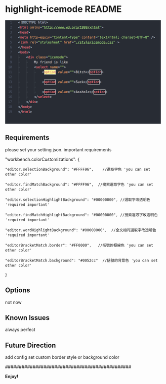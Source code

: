 # highlight-icemode README

![screencast](images/show.gif)


## Requirements
please set your setting.json. important requirements

 "workbench.colorCustomizations": {

    "editor.selectionBackground": "#FFFF96",    //選取字色 'you can set other color'

    "editor.findMatchBackground": "#FFFF96",  //搜索選取字色 'you can set other color'

    "editor.selectionHighlightBackground": "#00000000", //選取字改透明色  'required important'

    "editor.findMatchHighlightBackground": "#00000000", //搜索選取字改透明色 'required important'

    "editor.wordHighlightBackground": "#00000000",  //全文相同選取字改透明色 'required important'

    "editorBracketMatch.border": "#FF0000",   //括號的框線色 'you can set other color'

    "editorBracketMatch.background": "#0052cc"  //括號的背景色 'you can set other color'
}

## Options 

not now

## Known Issues

always perfect

## Future Direction

add config set custom border style or background color


##############################################

**Enjoy!**